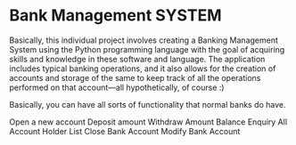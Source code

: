 # Bank Management SYSTEM
Basically, this individual project involves creating a Banking Management System using the Python programming language with the goal of acquiring skills and knowledge in these software and language. The application includes typical banking operations, and it also allows for the creation of accounts and storage of the same to keep track of all the operations performed on that account—all hypothetically, of course :)

Basically, you can have all sorts of functionality that normal banks do have.

Open a new account
Deposit amount
Withdraw Amount
Balance Enquiry
All Account Holder List
Close Bank Account
Modify Bank Account
